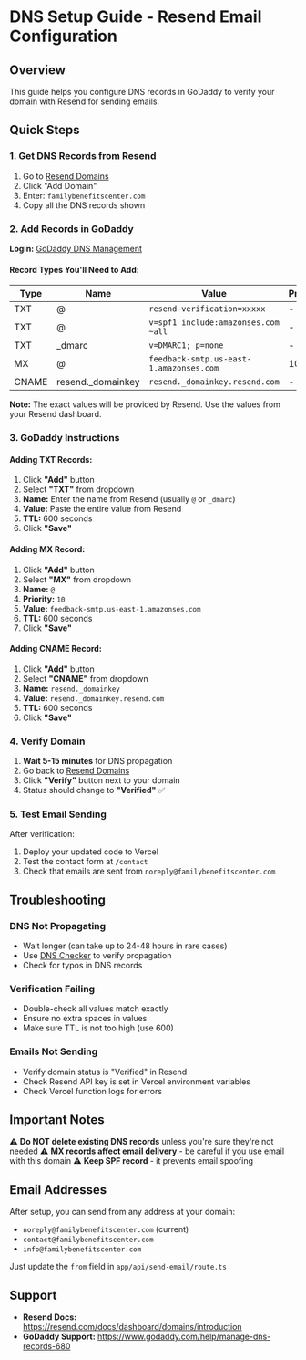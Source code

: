 # DNS Setup Guide - Resend Email Configuration

## Overview
This guide helps you configure DNS records in GoDaddy to verify your domain with Resend for sending emails.

## Quick Steps

### 1. Get DNS Records from Resend
1. Go to [Resend Domains](https://resend.com/domains)
2. Click "Add Domain"
3. Enter: `familybenefitscenter.com`
4. Copy all the DNS records shown

### 2. Add Records in GoDaddy

**Login:** [GoDaddy DNS Management](https://dcc.godaddy.com/)

#### Record Types You'll Need to Add:

| Type | Name | Value | Priority | TTL |
|------|------|-------|----------|-----|
| TXT | @ | `resend-verification=xxxxx` | - | 600 |
| TXT | @ | `v=spf1 include:amazonses.com ~all` | - | 600 |
| TXT | _dmarc | `v=DMARC1; p=none` | - | 600 |
| MX | @ | `feedback-smtp.us-east-1.amazonses.com` | 10 | 600 |
| CNAME | resend._domainkey | `resend._domainkey.resend.com` | - | 600 |

**Note:** The exact values will be provided by Resend. Use the values from your Resend dashboard.

### 3. GoDaddy Instructions

#### Adding TXT Records:
1. Click **"Add"** button
2. Select **"TXT"** from dropdown
3. **Name:** Enter the name from Resend (usually `@` or `_dmarc`)
4. **Value:** Paste the entire value from Resend
5. **TTL:** 600 seconds
6. Click **"Save"**

#### Adding MX Record:
1. Click **"Add"** button
2. Select **"MX"** from dropdown
3. **Name:** `@`
4. **Priority:** `10`
5. **Value:** `feedback-smtp.us-east-1.amazonses.com`
6. **TTL:** 600 seconds
7. Click **"Save"**

#### Adding CNAME Record:
1. Click **"Add"** button
2. Select **"CNAME"** from dropdown
3. **Name:** `resend._domainkey`
4. **Value:** `resend._domainkey.resend.com`
5. **TTL:** 600 seconds
6. Click **"Save"**

### 4. Verify Domain

1. **Wait 5-15 minutes** for DNS propagation
2. Go back to [Resend Domains](https://resend.com/domains)
3. Click **"Verify"** button next to your domain
4. Status should change to **"Verified"** ✅

### 5. Test Email Sending

After verification:
1. Deploy your updated code to Vercel
2. Test the contact form at `/contact`
3. Check that emails are sent from `noreply@familybenefitscenter.com`

## Troubleshooting

### DNS Not Propagating
- Wait longer (can take up to 24-48 hours in rare cases)
- Use [DNS Checker](https://dnschecker.org/) to verify propagation
- Check for typos in DNS records

### Verification Failing
- Double-check all values match exactly
- Ensure no extra spaces in values
- Make sure TTL is not too high (use 600)

### Emails Not Sending
- Verify domain status is "Verified" in Resend
- Check Resend API key is set in Vercel environment variables
- Check Vercel function logs for errors

## Important Notes

⚠️ **Do NOT delete existing DNS records** unless you're sure they're not needed
⚠️ **MX records affect email delivery** - be careful if you use email with this domain
⚠️ **Keep SPF record** - it prevents email spoofing

## Email Addresses

After setup, you can send from any address at your domain:
- `noreply@familybenefitscenter.com` (current)
- `contact@familybenefitscenter.com`
- `info@familybenefitscenter.com`

Just update the `from` field in `app/api/send-email/route.ts`

## Support

- **Resend Docs:** https://resend.com/docs/dashboard/domains/introduction
- **GoDaddy Support:** https://www.godaddy.com/help/manage-dns-records-680
